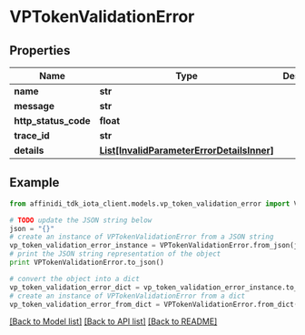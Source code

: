 # VPTokenValidationError

## Properties

| Name                 | Type                                                                                | Description | Notes      |
| -------------------- | ----------------------------------------------------------------------------------- | ----------- | ---------- |
| **name**             | **str**                                                                             |             |
| **message**          | **str**                                                                             |             |
| **http_status_code** | **float**                                                                           |             |
| **trace_id**         | **str**                                                                             |             |
| **details**          | [**List[InvalidParameterErrorDetailsInner]**](InvalidParameterErrorDetailsInner.md) |             | [optional] |

## Example

```python
from affinidi_tdk_iota_client.models.vp_token_validation_error import VPTokenValidationError

# TODO update the JSON string below
json = "{}"
# create an instance of VPTokenValidationError from a JSON string
vp_token_validation_error_instance = VPTokenValidationError.from_json(json)
# print the JSON string representation of the object
print VPTokenValidationError.to_json()

# convert the object into a dict
vp_token_validation_error_dict = vp_token_validation_error_instance.to_dict()
# create an instance of VPTokenValidationError from a dict
vp_token_validation_error_from_dict = VPTokenValidationError.from_dict(vp_token_validation_error_dict)
```

[[Back to Model list]](../README.md#documentation-for-models) [[Back to API list]](../README.md#documentation-for-api-endpoints) [[Back to README]](../README.md)
